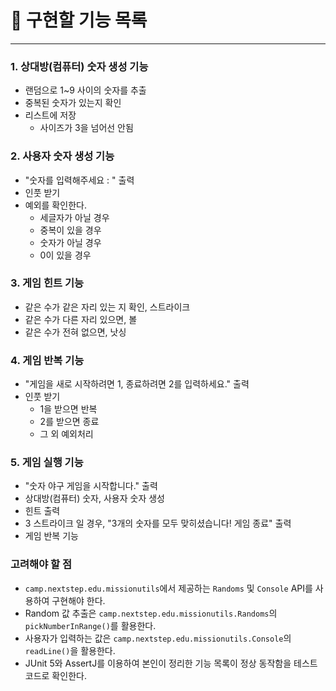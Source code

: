 # 📝 구현할 기능 목록

---

### 1. 상대방(컴퓨터) 숫자 생성 기능
- 랜덤으로 1~9 사이의 숫자를 추출
- 중복된 숫자가 있는지 확인
- 리스트에 저장
  - 사이즈가 3을 넘어선 안됨

### 2. 사용자 숫자 생성 기능
- "숫자를 입력해주세요 : " 출력
- 인풋 받기
- 예외를 확인한다.
    - 세글자가 아닐 경우
    - 중복이 있을 경우
    - 숫자가 아닐 경우
    - 0이 있을 경우

### 3. 게임 힌트 기능
- 같은 수가 같은 자리 있는 지 확인, 스트라이크
- 같은 수가 다른 자리 있으면, 볼
- 같은 수가 전혀 없으면, 낫싱

### 4. 게임 반복 기능
- "게임을 새로 시작하려면 1, 종료하려면 2를 입력하세요." 출력
- 인풋 받기
  - 1을 받으면 반복
  - 2를 받으면 종료
  - 그 외 예외처리

### 5. 게임 실행 기능
- "숫자 야구 게임을 시작합니다." 출력
- 상대방(컴퓨터) 숫자, 사용자 숫자 생성
- 힌트 출력
- 3 스트라이크 일 경우, "3개의 숫자를 모두 맞히셨습니다! 게임 종료" 출력
- 게임 반복 기능

### 고려해야 할 점
- `camp.nextstep.edu.missionutils`에서 제공하는 `Randoms` 및 `Console` API를 사용하여 구현해야 한다.
- Random 값 추출은 `camp.nextstep.edu.missionutils.Randoms`의 `pickNumberInRange()`를 활용한다.
- 사용자가 입력하는 값은 `camp.nextstep.edu.missionutils.Console`의 `readLine()`을 활용한다.
- JUnit 5와 AssertJ를 이용하여 본인이 정리한 기능 목록이 정상 동작함을 테스트 코드로 확인한다.
